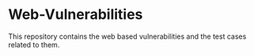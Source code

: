 # Web-Vulnerabilities

This repository contains the web based vulnerabilities and the test cases related to them.
